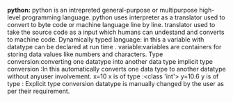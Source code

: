 **python:**
python is an intrepreted general-purpose or multipurpose high-level programming language.
python uses interpreter as a translator used to convert to byte code or machine language line by line.
translator used to take the source code as a input which humans can undestand and converts to machine code.
Dynamically typed language: in this a variable with datatype can be declared at run time .
variable:variables are containers for storing data values like numbers and characters.
Type conversion:converting one datatype into another data type
implicit type conversion :In this automatically converts one data type to another datatype without anyuser involvement.
x=10
x is of type :<class 'int'>
y=10.6
y is of type :<class float>
Explicit type conversion datatype is manually changed by the user as per their requirement.
 
